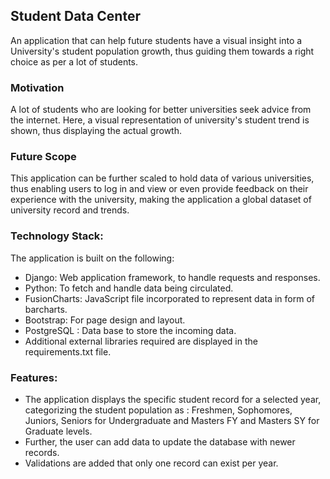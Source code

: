 ## Student Data Center

An application that can help future students have a visual insight into a University's student population growth, thus guiding them towards a right choice as per a lot of students.

### Motivation

A lot of students who are looking for better universities seek advice from the internet. Here, a visual representation of university's student trend is shown, thus displaying the actual growth.

### Future Scope

This application can be further scaled to hold data of various universities, thus enabling users to log in and view or even provide feedback on their experience with the university, making the application a global dataset of university record and trends.

### Technology Stack:

The application is built on the following:

- Django: Web application framework, to handle requests and responses.
- Python: To fetch and handle data being circulated.
- FusionCharts: JavaScript file incorporated to represent data in form of barcharts.
- Bootstrap: For page design and layout.
- PostgreSQL : Data base to store the incoming data.
- Additional external libraries required are displayed in the requirements.txt file.

### Features:

- The application displays the specific student record for a selected year, categorizing the student population as : Freshmen, Sophomores, Juniors, Seniors for Undergraduate and Masters FY and Masters SY for Graduate levels.
- Further, the user can add data to update the database with newer records.
- Validations are added that only one record can exist per year.

